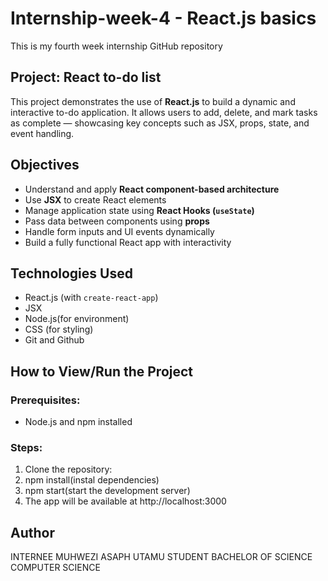 # Internship-week-4 - React.js basics
This is my fourth week  internship GitHub repository 
## Project: React to-do list
This project demonstrates the use of **React.js** to build a dynamic and interactive to-do application. It allows users to add, delete, and mark tasks as complete — showcasing key concepts such as JSX, props, state, and event handling.
## Objectives
- Understand and apply **React component-based architecture**
- Use **JSX** to create React elements
- Manage application state using **React Hooks (`useState`)**
- Pass data between components using **props**
- Handle form inputs and UI events dynamically
- Build a fully functional React app with interactivity
## Technologies Used
- React.js (with `create-react-app`)
- JSX
- Node.js(for environment) 
- CSS (for styling)
- Git and Github
## How to View/Run the Project
### Prerequisites:
- Node.js and npm installed
### Steps:
1. Clone the repository:
2. npm install(instal dependencies)
3. npm start(start the development server)
4.  The app will be available at  http://localhost:3000
## Author
INTERNEE MUHWEZI ASAPH
UTAMU STUDENT 
BACHELOR OF SCIENCE COMPUTER SCIENCE  
